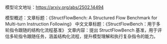 模型论文地址：https://arxiv.org/abs/2502.14494

模型概述：文章标题：《StructFlowBench: A Structured Flow Benchmark for Multi-turn Instruction Following》
中文文章标题：《StructFlowBench：用于多轮指令跟随的结构化流程基准》
文章内容：提出 StructFlowBench 基准，用于评估多轮指令跟随任务，涵盖结构化流程，提升模型理解和执行复杂指令的能力。
